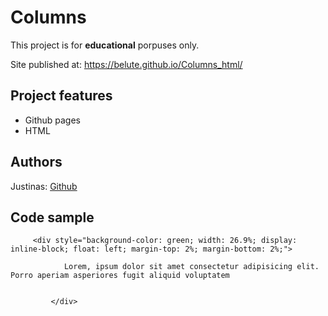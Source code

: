 
# Columns



This project is for **educational** porpuses only. 

Site published at: https://belute.github.io/Columns_html/



## Project features

-   Github pages
-   HTML 


## Authors

Justinas: [Github](https://github.com/belute)



## Code sample

```
     <div style="background-color: green; width: 26.9%; display: inline-block; float: left; margin-top: 2%; margin-bottom: 2%;">

            Lorem, ipsum dolor sit amet consectetur adipisicing elit. Porro aperiam asperiores fugit aliquid voluptatem
           
            
         </div>
```
